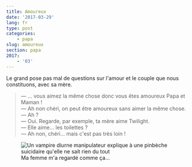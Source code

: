 ```yaml
---
title: Amoureux
date: '2017-03-29'
lang: fr
type: post
categories:
    - papa
slug: amoureux
section: papa
2017:
    - '03'
---
```


Le grand pose pas mal de questions sur l'amour et le couple que nous constituons, avec sa mère.

<!-- more -->

> — … vous aimez la même chose donc vous êtes amoureux Papa et Maman !  
> — Ah non chéri, on peut être amoureux sans aimer la même chose.  
> — Ah ?  
> — Oui. Regarde, par exemple, ta mère aime Twilight.  
> — Elle aime… les toilettes ?  
> — Ah non, chéri… mais c'est pas très loin !

<figure>
  <img src="{{<fileFolder>}}toilettes.gif" alt="Un vampire diurne manipulateur explique à une pinbèche suicidaire qu'elle ne sait rien du tout"/>
  <figcaption>Ma femme m'a regardé comme ça…</figcaption>
</figure>